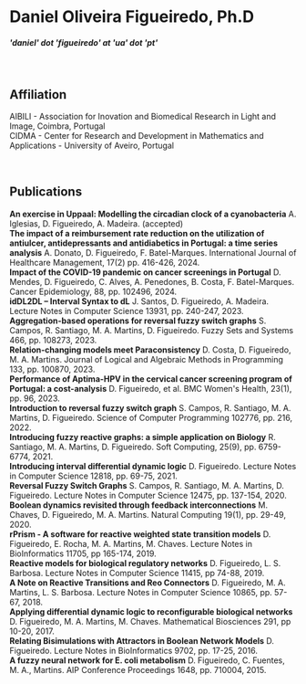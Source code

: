<div dir="lft">

# **Daniel Oliveira Figueiredo, Ph.D**

##### 'daniel' dot 'figueiredo' at 'ua' dot 'pt'

<br/>

## **Affiliation** <br>
AIBILI - Association for Inovation and Biomedical Research in Light and Image, Coimbra, Portugal <br>
CIDMA - Center for Research and Development in Mathematics and Applications - University of Aveiro, Portugal <br>

<br/>

</div>

## **Publications** <br>
**An exercise in Uppaal: Modelling the circadian clock of a cyanobacteria** A. Iglesias, D. Figueiredo, A. Madeira. (accepted) <br>
**The impact of a reimbursement rate reduction on the utilization of antiulcer, antidepressants and antidiabetics in Portugal: a time series analysis** A. Donato, D. Figueiredo, F. Batel-Marques. International Journal of Healthcare Management,  17(2) pp. 416-426, 2024. <br>
**Impact of the COVID-19 pandemic on cancer screenings in Portugal** D. Mendes, D. Figueiredo, C. Alves, A. Penedones, B. Costa, F. Batel-Marques. Cancer Epidemiology, 88, pp. 102496, 2024. <br>
**idDL2DL – Interval Syntax to dL** J. Santos, D. Figueiredo, A. Madeira. Lecture Notes in Computer Science 13931, pp. 240-247, 2023. <br>
**Aggregation-based operations for reversal fuzzy switch graphs** S. Campos, R. Santiago, M. A. Martins, D. Figueiredo. Fuzzy Sets and Systems 466, pp. 108273, 2023. <br>
**Relation-changing models meet Paraconsistency** D. Costa, D. Figueiredo, M. A. Martins. Journal of Logical and Algebraic Methods in Programming 133, pp. 100870, 2023. <br>
**Performance of Aptima-HPV in the cervical cancer screening program of Portugal: a cost-analysis** D. Figueiredo, et al. BMC Women's Health, 23(1), pp. 96, 2023. <br>
**Introduction to reversal fuzzy switch graph** S. Campos, R. Santiago, M. A. Martins, D. Figueiredo. Science of Computer Programming 102776, pp. 216, 2022. <br>
**Introducing fuzzy reactive graphs: a simple application on Biology** R. Santiago, M. A. Martins, D. Figueiredo. Soft Computing, 25(9), pp. 6759-6774, 2021. <br>
**Introducing interval differential dynamic logic** D. Figueiredo. Lecture Notes in Computer Science 12818, pp. 69-75, 2021. <br>
**Reversal Fuzzy Switch Graphs** S. Campos, R. Santiago, M. A. Martins, D. Figueiredo. Lecture Notes in Computer Science 12475, pp. 137-154, 2020. <br>
**Boolean dynamics revisited through feedback interconnections** M. Chaves, D. Figueiredo, M. A. Martins. Natural Computing 19(1), pp. 29-49, 2020. <br>
**rPrism - A software for reactive weighted state transition models** D. Figueiredo, E. Rocha, M. A. Martins, M. Chaves. Lecture Notes in BioInformatics 11705, pp 165-174, 2019. <br>
**Reactive models for biological regulatory networks** D. Figueiredo, L. S. Barbosa. Lecture Notes in Computer Science 11415, pp 74-88, 2019. <br>
**A Note on Reactive Transitions and Reo Connectors** D. Figueiredo, M. A. Martins, L. S. Barbosa. Lecture Notes in Computer Science 10865, pp. 57-67, 2018. <br>
**Applying differential dynamic logic to reconfigurable biological networks** D. Figueiredo, M. A. Martins, M. Chaves. Mathematical Biosciences 291, pp 10-20, 2017. <br>
**Relating Bisimulations with Attractors in Boolean Network Models** D. Figueiredo. Lecture Notes in BioInformatics 9702, pp. 17-25, 2016. <br>
**A fuzzy neural network for E. coli metabolism** D. Figueiredo, C. Fuentes, M. A., Martins. AIP Conference Proceedings 1648, pp. 710004, 2015. <br>

<br/>
